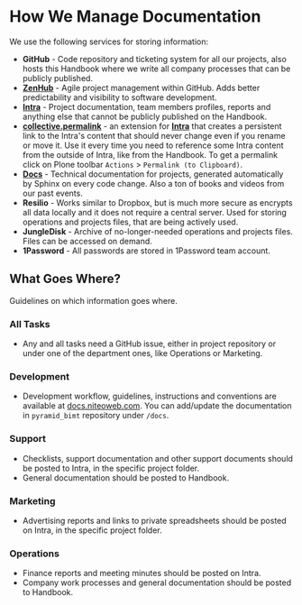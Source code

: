 # How We Manage Documentation

We use the following services for storing information:

- **GitHub** - Code repository and ticketing system for all our projects, also hosts this Handbook where we write all company processes that can be publicly published.
- **[ZenHub](https://www.zenhub.com/)** - Agile project management within GitHub. Adds better predictability and visibility to software development.
- **[Intra](https://intra.niteoweb.com)** - Project documentation, team members profiles, reports and anything else that cannot be publicly published on the Handbook.
- **[collective.permalink](https://pypi.python.org/pypi/collective.permalink)** - an extension for **[Intra](https://intra.niteoweb.com)** that creates a persistent link to the Intra's content that should never change even if you rename or move it. Use it every time you need to reference some Intra content from the outside of Intra, like from the Handbook. To get a permalink click on Plone toolbar `Actions` > `Permalink (to Clipboard)`.
- **[Docs](http://docs.niteoweb.com)** - Technical documentation for projects, generated automatically by Sphinx on every code change. Also a ton of books and videos from our past events.
- **Resilio** - Works similar to Dropbox, but is much more secure as encrypts all data locally and it does not require a central server. Used for storing operations and projects files, that are being actively used.
- **JungleDisk** - Archive of no-longer-needed operations and projects files. Files can be accessed on demand.
- **1Password** - All passwords are stored in 1Password team account.

## What Goes Where?

Guidelines on which information goes where.

### All Tasks

- Any and all tasks need a GitHub issue, either in project repository or under one of the department ones, like Operations or Marketing.

### Development

- Development workflow, guidelines, instructions and conventions are available at [docs.niteoweb.com](http://docs.niteoweb.com/pyramid_bimt/process.html). You can add/update the documentation in `pyramid_bimt` repository under `/docs`.

### Support

- Checklists, support documentation and other support documents should be posted to Intra, in the specific project folder.
- General documentation should be posted to Handbook.

### Marketing

- Advertising reports and links to private spreadsheets should be posted on Intra, in the specific project folder.

### Operations

- Finance reports and meeting minutes should be posted on Intra.
- Company work processes and general documentation should be posted to Handbook.

